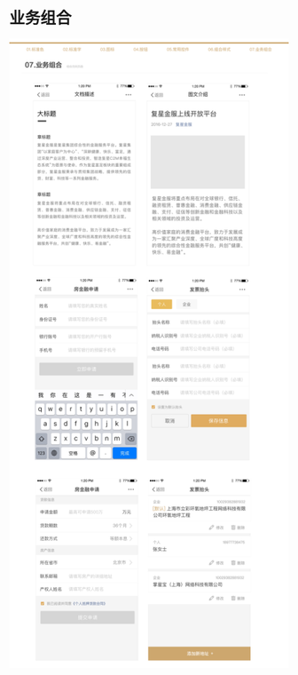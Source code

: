 # 业务组合

<img  align="center" src="../../assets/res/img_701.png">
<img  align="center" src="../../assets/res/img_702.png">
<img  align="center" src="../../assets/res/img_703.png">
<img  align="center" src="../../assets/res/img_704.png">
